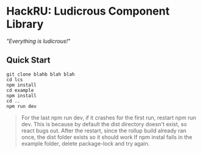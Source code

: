 # HackRU: Ludicrous Component Library
_"Everything is ludicrous!"_

## Quick Start
```
git clone blahb blah blah
cd lcs
npm install
cd example
npm install
cd ..
npm run dev
```
> For the last npm run dev, if it crashes for the first run, restart npm run dev. This is because by default the dist directory doesn't exist, so react bugs out. After the restart, since the rollup build already ran once, the dist folder exists so it should work
> If npm instal fails in the example folder, delete package-lock and try again. 